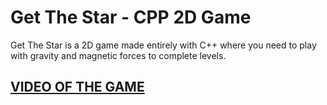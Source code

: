 # Get The Star - CPP 2D Game
 Get The Star is a 2D game made entirely with C++ where you need to play with gravity and magnetic forces to complete levels.

## [VIDEO OF THE GAME](youtu.be/VLxLxFggqng)
